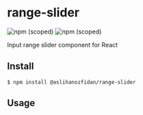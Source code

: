 # range-slider
![npm (scoped)](https://img.shields.io/badge/npm-v1.0.0-blue.svg)
![npm (scoped)](https://img.shields.io/github/license/aslihanozfidan/range-slider.svg)

Input range slider component for React

## Install

```
$ npm install @aslihanozfidan/range-slider
```

## Usage

